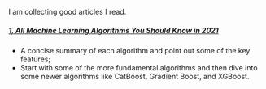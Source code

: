 I am collecting good articles I read.

##### [1, All Machine Learning Algorithms You Should Know in 2021](https://towardsdatascience.com/all-machine-learning-algorithms-you-should-know-in-2021-2e357dd494c7)

* A concise summary of each algorithm and point out some of the key features;
* Start with some of the more fundamental algorithms and then dive into some newer algorithms like CatBoost, Gradient Boost, and XGBoost.
